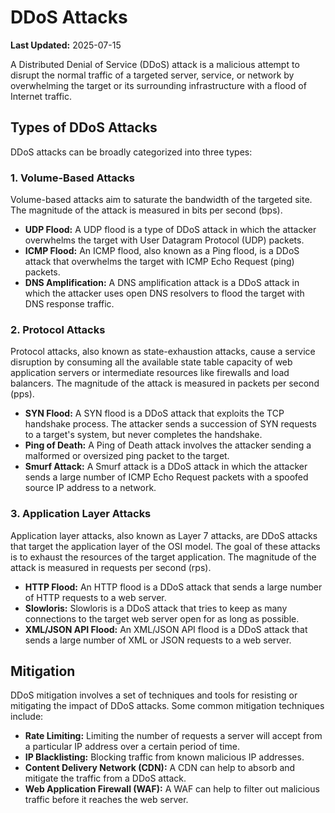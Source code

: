 # DDoS Attacks

**Last Updated:** 2025-07-15

A Distributed Denial of Service (DDoS) attack is a malicious attempt to disrupt the normal traffic of a targeted server, service, or network by overwhelming the target or its surrounding infrastructure with a flood of Internet traffic.

## Types of DDoS Attacks

DDoS attacks can be broadly categorized into three types:

### 1. Volume-Based Attacks

Volume-based attacks aim to saturate the bandwidth of the targeted site. The magnitude of the attack is measured in bits per second (bps).

*   **UDP Flood:** A UDP flood is a type of DDoS attack in which the attacker overwhelms the target with User Datagram Protocol (UDP) packets.
*   **ICMP Flood:** An ICMP flood, also known as a Ping flood, is a DDoS attack that overwhelms the target with ICMP Echo Request (ping) packets.
*   **DNS Amplification:** A DNS amplification attack is a DDoS attack in which the attacker uses open DNS resolvers to flood the target with DNS response traffic.

### 2. Protocol Attacks

Protocol attacks, also known as state-exhaustion attacks, cause a service disruption by consuming all the available state table capacity of web application servers or intermediate resources like firewalls and load balancers. The magnitude of the attack is measured in packets per second (pps).

*   **SYN Flood:** A SYN flood is a DDoS attack that exploits the TCP handshake process. The attacker sends a succession of SYN requests to a target's system, but never completes the handshake.
*   **Ping of Death:** A Ping of Death attack involves the attacker sending a malformed or oversized ping packet to the target.
*   **Smurf Attack:** A Smurf attack is a DDoS attack in which the attacker sends a large number of ICMP Echo Request packets with a spoofed source IP address to a network.

### 3. Application Layer Attacks

Application layer attacks, also known as Layer 7 attacks, are DDoS attacks that target the application layer of the OSI model. The goal of these attacks is to exhaust the resources of the target application. The magnitude of the attack is measured in requests per second (rps).

*   **HTTP Flood:** An HTTP flood is a DDoS attack that sends a large number of HTTP requests to a web server.
*   **Slowloris:** Slowloris is a DDoS attack that tries to keep as many connections to the target web server open for as long as possible.
*   **XML/JSON API Flood:** An XML/JSON API flood is a DDoS attack that sends a large number of XML or JSON requests to a web server.

## Mitigation

DDoS mitigation involves a set of techniques and tools for resisting or mitigating the impact of DDoS attacks. Some common mitigation techniques include:

*   **Rate Limiting:** Limiting the number of requests a server will accept from a particular IP address over a certain period of time.
*   **IP Blacklisting:** Blocking traffic from known malicious IP addresses.
*   **Content Delivery Network (CDN):** A CDN can help to absorb and mitigate the traffic from a DDoS attack.
*   **Web Application Firewall (WAF):** A WAF can help to filter out malicious traffic before it reaches the web server.